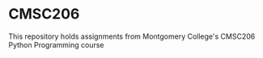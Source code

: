 # CMSC206
This repository holds assignments from Montgomery College's CMSC206 Python Programming course
